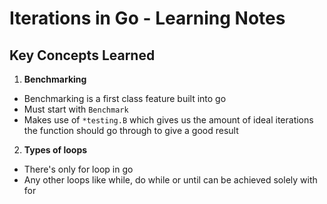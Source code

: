 # Iterations in Go - Learning Notes

## Key Concepts Learned

1. **Benchmarking**

- Benchmarking is a first class feature built into go
- Must start with `Benchmark`
- Makes use of `*testing.B` which gives us the amount of ideal iterations the function should go through to give a good result

2. **Types of loops**

- There's only for loop in go
- Any other loops like while, do while or until can be achieved solely with for
